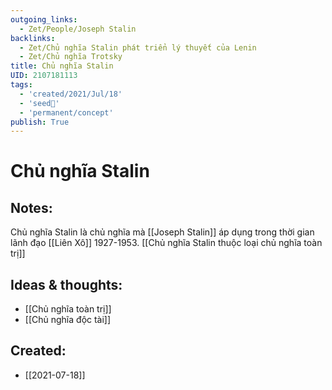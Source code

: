 ```yaml
---
outgoing_links:
  - Zet/People/Joseph Stalin
backlinks:
  - Zet/Chủ nghĩa Stalin phát triển lý thuyết của Lenin
  - Zet/Chủ nghĩa Trotsky
title: Chủ nghĩa Stalin
UID: 2107181113
tags:
  - 'created/2021/Jul/18'
  - 'seed🥜'
  - 'permanent/concept'
publish: True
---
```

# Chủ nghĩa Stalin

## Notes:
Chủ nghĩa Stalin là chủ nghĩa mà [[Joseph Stalin]] áp dụng trong thời gian lãnh đạo [[Liên Xô]] 1927-1953. [[Chủ nghĩa Stalin thuộc loại chủ nghĩa toàn trị]]

## Ideas & thoughts:
- [[Chủ nghĩa toàn trị]]
- [[Chủ nghĩa độc tài]]

## Created:
- [[2021-07-18]]
